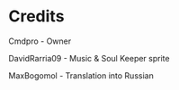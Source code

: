 # Credits
Cmdpro - Owner

DavidRarria09 - Music & Soul Keeper sprite

MaxBogomol - Translation into Russian
